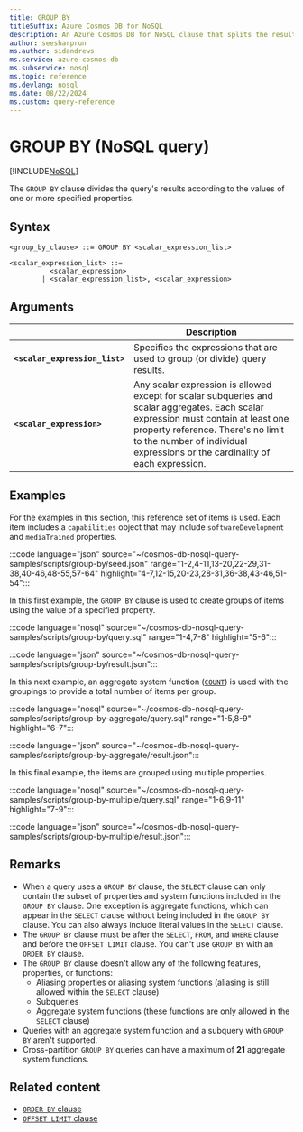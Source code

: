 ```yaml
---
title: GROUP BY
titleSuffix: Azure Cosmos DB for NoSQL
description: An Azure Cosmos DB for NoSQL clause that splits the results according to specified properties.
author: seesharprun
ms.author: sidandrews
ms.service: azure-cosmos-db
ms.subservice: nosql
ms.topic: reference
ms.devlang: nosql
ms.date: 08/22/2024
ms.custom: query-reference
---
```


# GROUP BY (NoSQL query)

[!INCLUDE[NoSQL](../../includes/appliesto-nosql.md)]

The ``GROUP BY`` clause divides the query's results according to the values of one or more specified properties.

## Syntax

```nosql  
<group_by_clause> ::= GROUP BY <scalar_expression_list>

<scalar_expression_list> ::=
          <scalar_expression>
        | <scalar_expression_list>, <scalar_expression>
```  

## Arguments

| | Description |
| --- | --- |
| **``<scalar_expression_list>``** | Specifies the expressions that are used to group (or divide) query results. |
| **``<scalar_expression>``** | Any scalar expression is allowed except for scalar subqueries and scalar aggregates. Each scalar expression must contain at least one property reference. There's no limit to the number of individual expressions or the cardinality of each expression. |

## Examples

For the examples in this section, this reference set of items is used. Each item includes a ``capabilities`` object that may include ``softwareDevelopment`` and ``mediaTrained`` properties.

:::code language="json" source="~/cosmos-db-nosql-query-samples/scripts/group-by/seed.json" range="1-2,4-11,13-20,22-29,31-38,40-46,48-55,57-64" highlight="4-7,12-15,20-23,28-31,36-38,43-46,51-54":::

In this first example, the ``GROUP BY`` clause is used to create groups of items using the value of a specified property.

:::code language="nosql" source="~/cosmos-db-nosql-query-samples/scripts/group-by/query.sql" range="1-4,7-8" highlight="5-6":::

:::code language="json" source="~/cosmos-db-nosql-query-samples/scripts/group-by/result.json":::

In this next example, an aggregate system function ([``COUNT``](count.md)) is used with the groupings to provide a total number of items per group.

:::code language="nosql" source="~/cosmos-db-nosql-query-samples/scripts/group-by-aggregate/query.sql" range="1-5,8-9" highlight="6-7":::

:::code language="json" source="~/cosmos-db-nosql-query-samples/scripts/group-by-aggregate/result.json":::

In this final example, the items are grouped using multiple properties.

:::code language="nosql" source="~/cosmos-db-nosql-query-samples/scripts/group-by-multiple/query.sql" range="1-6,9-11" highlight="7-9":::

:::code language="json" source="~/cosmos-db-nosql-query-samples/scripts/group-by-multiple/result.json":::

## Remarks

- When a query uses a ``GROUP BY`` clause, the ``SELECT`` clause can only contain the subset of properties and system functions included in the ``GROUP BY`` clause. One exception is aggregate functions, which can appear in the ``SELECT`` clause without being included in the ``GROUP BY`` clause. You can also always include literal values in the ``SELECT`` clause.
- The ``GROUP BY`` clause must be after the ``SELECT``, ``FROM``, and ``WHERE`` clause and before the ``OFFSET LIMIT`` clause. You can't use ``GROUP BY`` with an ``ORDER BY`` clause.
- The ``GROUP BY`` clause doesn't allow any of the following features, properties, or functions:
  - Aliasing properties or aliasing system functions (aliasing is still allowed within the ``SELECT`` clause)
  - Subqueries
  - Aggregate system functions (these functions are only allowed in the ``SELECT`` clause)
- Queries with an aggregate system function and a subquery with ``GROUP BY`` aren't supported.
- Cross-partition ``GROUP BY`` queries can have a maximum of **21** aggregate system functions.

## Related content

- [``ORDER BY`` clause](order-by.md)
- [``OFFSET LIMIT`` clause](offset-limit.md)
